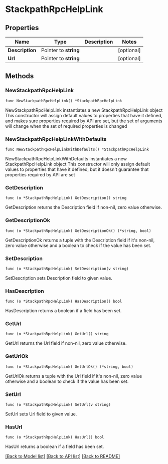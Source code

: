 # StackpathRpcHelpLink

## Properties

Name | Type | Description | Notes
------------ | ------------- | ------------- | -------------
**Description** | Pointer to **string** |  | [optional] 
**Url** | Pointer to **string** |  | [optional] 

## Methods

### NewStackpathRpcHelpLink

`func NewStackpathRpcHelpLink() *StackpathRpcHelpLink`

NewStackpathRpcHelpLink instantiates a new StackpathRpcHelpLink object
This constructor will assign default values to properties that have it defined,
and makes sure properties required by API are set, but the set of arguments
will change when the set of required properties is changed

### NewStackpathRpcHelpLinkWithDefaults

`func NewStackpathRpcHelpLinkWithDefaults() *StackpathRpcHelpLink`

NewStackpathRpcHelpLinkWithDefaults instantiates a new StackpathRpcHelpLink object
This constructor will only assign default values to properties that have it defined,
but it doesn't guarantee that properties required by API are set

### GetDescription

`func (o *StackpathRpcHelpLink) GetDescription() string`

GetDescription returns the Description field if non-nil, zero value otherwise.

### GetDescriptionOk

`func (o *StackpathRpcHelpLink) GetDescriptionOk() (*string, bool)`

GetDescriptionOk returns a tuple with the Description field if it's non-nil, zero value otherwise
and a boolean to check if the value has been set.

### SetDescription

`func (o *StackpathRpcHelpLink) SetDescription(v string)`

SetDescription sets Description field to given value.

### HasDescription

`func (o *StackpathRpcHelpLink) HasDescription() bool`

HasDescription returns a boolean if a field has been set.

### GetUrl

`func (o *StackpathRpcHelpLink) GetUrl() string`

GetUrl returns the Url field if non-nil, zero value otherwise.

### GetUrlOk

`func (o *StackpathRpcHelpLink) GetUrlOk() (*string, bool)`

GetUrlOk returns a tuple with the Url field if it's non-nil, zero value otherwise
and a boolean to check if the value has been set.

### SetUrl

`func (o *StackpathRpcHelpLink) SetUrl(v string)`

SetUrl sets Url field to given value.

### HasUrl

`func (o *StackpathRpcHelpLink) HasUrl() bool`

HasUrl returns a boolean if a field has been set.


[[Back to Model list]](../README.md#documentation-for-models) [[Back to API list]](../README.md#documentation-for-api-endpoints) [[Back to README]](../README.md)


